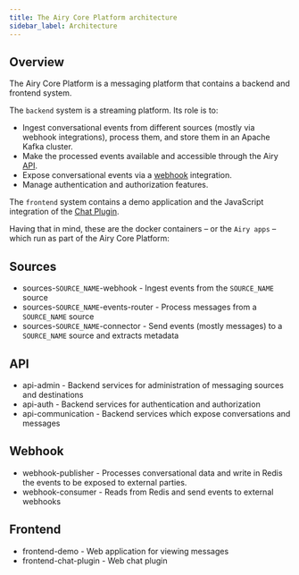 ```yaml
---
title: The Airy Core Platform architecture
sidebar_label: Architecture
---
```


## Overview

The Airy Core Platform is a messaging platform that contains a backend and frontend system.

The `backend` system is a streaming platform. Its role is to:

- Ingest conversational events from different sources (mostly via webhook
  integrations), process them, and store them in an Apache Kafka cluster.
- Make the processed events available and accessible through the Airy [API](api/http.md).
- Expose conversational events via a [webhook](api/webhook.md) integration.
- Manage authentication and authorization features.

The `frontend` system contains a demo application and the JavaScript integration
of the [Chat Plugin](sources/chat-plugin.md).

Having that in mind, these are the docker containers – or the `Airy apps` –
which run as part of the Airy Core Platform:

## Sources

- sources-`SOURCE_NAME`-webhook - Ingest events from the `SOURCE_NAME` source
- sources-`SOURCE_NAME`-events-router - Process messages from a `SOURCE_NAME` source
- sources-`SOURCE_NAME`-connector - Send events (mostly messages) to a `SOURCE_NAME` source and extracts metadata

## API

- api-admin - Backend services for administration of messaging sources and destinations
- api-auth - Backend services for authentication and authorization
- api-communication - Backend services which expose conversations and messages

## Webhook

- webhook-publisher - Processes conversational data and write in Redis the events
  to be exposed to external parties.
- webhook-consumer - Reads from Redis and send events to external webhooks

## Frontend

- frontend-demo - Web application for viewing messages
- frontend-chat-plugin - Web chat plugin
